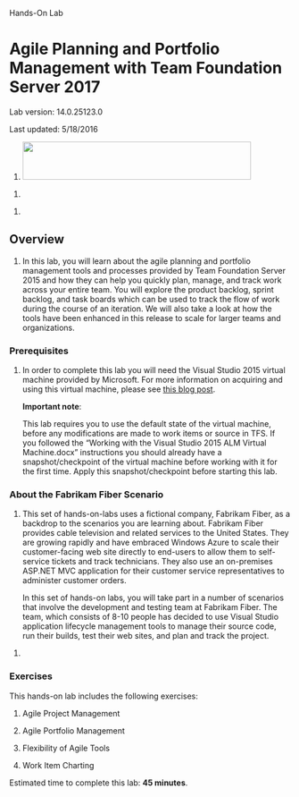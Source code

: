 Hands-On Lab

Agile Planning and Portfolio Management with Team Foundation Server 2017
========================================================================

Lab version: 14.0.25123.0

Last updated: 5/18/2016

1.  <img src="./media/image1.png" width="409" height="68" />

<!-- -->

1.  

<!-- -->

1.  

<span id="_Toc429723506" class="anchor"><span id="_Toc451341224" class="anchor"></span></span>Overview
------------------------------------------------------------------------------------------------------

1.  In this lab, you will learn about the agile planning and portfolio
    management tools and processes provided by Team Foundation Server
    2015 and how they can help you quickly plan, manage, and track work
    across your entire team. You will explore the product backlog,
    sprint backlog, and task boards which can be used to track the flow
    of work during the course of an iteration. We will also take a look
    at how the tools have been enhanced in this release to scale for
    larger teams and organizations.

### Prerequisites

1.  In order to complete this lab you will need the Visual Studio 2015
    virtual machine provided by Microsoft. For more information on
    acquiring and using this virtual machine, please see [this blog
    post](http://aka.ms/almvm).

    **Important note**:

    This lab requires you to use the default state of the virtual
    machine, before any modifications are made to work items or source
    in TFS. If you followed the “Working with the Visual Studio 2015 ALM
    Virtual Machine.docx” instructions you should already have a
    snapshot/checkpoint of the virtual machine before working with it
    for the first time. Apply this snapshot/checkpoint before starting
    this lab.

### About the Fabrikam Fiber Scenario

1.  This set of hands-on-labs uses a fictional company, Fabrikam Fiber,
    as a backdrop to the scenarios you are learning about. Fabrikam
    Fiber provides cable television and related services to the
    United States. They are growing rapidly and have embraced Windows
    Azure to scale their customer-facing web site directly to end-users
    to allow them to self-service tickets and track technicians. They
    also use an on-premises ASP.NET MVC application for their customer
    service representatives to administer customer orders.

    In this set of hands-on labs, you will take part in a number of
    scenarios that involve the development and testing team at
    Fabrikam Fiber. The team, which consists of 8-10 people has decided
    to use Visual Studio application lifecycle management tools to
    manage their source code, run their builds, test their web sites,
    and plan and track the project.

<!-- -->

1.  

### Exercises

This hands-on lab includes the following exercises:



1.  Agile Project Management

2.  Agile Portfolio Management

3.  Flexibility of Agile Tools

4.  Work Item Charting



Estimated time to complete this lab: **45 minutes**.
